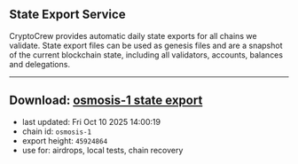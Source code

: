 ## State Export Service
CryptoCrew provides automatic daily state exports for all chains we validate. State export files can be used as genesis files and are a snapshot of the current blockchain state, including all validators, accounts, balances and delegations.

---
**Download: [osmosis-1 state export](https://dl-eu2.ccvalidators.com/SERVICE/osmosis/osmosis-1_export_45924864.json)**
---

- last updated: Fri Oct 10 2025 14:00:19
- chain id: `osmosis-1`
- export height: `45924864`
- use for: airdrops, local tests, chain recovery
